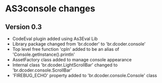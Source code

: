 # AS3console changes

## Version 0.3
* CodeEval plugin added using As3Eval Lib
* Library package changed from 'br.dcoder' to 'br.dcoder.console'
* Top level free function 'cpln' added to be an alias of 'Console.getInstance().println'
* AssetFactory class added to manage console appearance
* Internal class 'br.dcoder.LightScrollBar' changed to 'br.dcoder.console.ScrollBar'
* 'FIREBUG_ECHO' property added to 'br.dcoder.console.Console' class